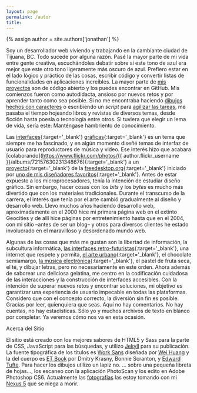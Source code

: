 ```yaml
---
layout: page
permalink: /autor
title:
---
```


{% assign author = site.authors['jonathan'] %}
<p class="dcap">
	Soy un desarrollador web viviendo y trabajando en la cambiante ciudad de Tijuana, BC. Todo sucede por alguna razón. Pasé la mayor parte de mi vida entre gente creativa, escuchándoles debatir sobre si este tono de azul era mejor que este otro tono ligeramente más oscuro de azul. Prefiero estar en el lado lógico y práctico de las cosas, escribir código y convertir listas de funcionalidades en aplicaciones increíbles. La mayor parte de <a href="https://github.com/{{ author.github_username }}?tab=repositories" target="_blank">mis proyectos</a> son de código abierto y los puedes encontrar en GitHub. Mis comienzos fueron como autodidacta, ansioso por nuevos retos y por aprender tanto como sea posible. Si no me encontraba haciendo <a href="https://www.instagram.com/p/BGBJROJR1sV/?taken-by={{ author.instagram_username }}" target="_blank">dibujos hechos con caracteres</a> o escribiendo un <i>script</i> para <a href="https://www.youtube.com/watch?v=V0ZWcELrkbQ" target="_blank">agilizar las tareas</a>, me pasaba el tiempo hojeando libros y revistas de diversos temas, desde ficción hasta poesía o tecnología entre otros. Si tuviera que elegir un lema de vida, sería este: Manténgase hambriento de conocimiento.
</p>

Las [interfaces](http://www.rasterman.com/bl-content/uploads/images/Random/desk11.jpg){:target='_blank'} [gráficas](https://web.archive.org/web/20020402082659/http://tigert.gimp.org:80/screenshot.png){:target='_blank'} es un tema que siempre me ha fascinado, y en algún momento diseñé temas de interfaz de usuario para reproductores de música y video. Ese interés hizo que acabara [colaborando](https://www.flickr.com/photos/{{ author.flickr_username }}/albums/72157630231348676){:target='_blank'} a un [proyecto](https://en.wikipedia.org/wiki/Tango_Desktop_Project){:target='_blank'} de la [freedesktop.org](https://www.freedesktop.org){:target='_blank'} iniciado por [uno de mis diseñadores favoritos](http://jimmac.musichall.cz/){:target='_blank'}. Antes de estar expuesto a los microprocesadores, tenía la intención de estudiar diseño gráfico. Sin embargo, hacer cosas con los *bits* y los *bytes* es mucho más divertido que con los materiales tradicionales. Durante el transcurso de la carrera, el interés que tenía por el arte cambió gradualmente al diseño y desarrollo web. Llevo muchos años haciendo desarrollo web, aproximadamente en el 2000 hice mi primera página web en el extinto Geocities y de allí hice páginas por entretenimiento hasta que en el 2004, con mi sitio –antes de ser un blog– y otros para diversos clientes he estado involucrado en el maravilloso y desordenado mundo web.

Algunas de las cosas que más me gustan son la libertad de información, la subcultura informática, [las interfaces retro-futuristas](https://www.youtube.com/watch?v=2ywWFvjE-yU){:target='_blank'}, una internet que respete y permita, [el arte urbano](https://www.youtube.com/watch?v=gmu_RByhlGw){:target='_blank'}, el chocolate semiamargo, [la música electrónica](https://www.youtube.com/watch?v=RbxZmcQWWgE){:target='_blank'}, el pastel de fruta seca, el té, y dibujar letras, pero no necesariamente en este orden. Ahora además de saborear una deliciosa gelatina, me centro en la codificación cuidadosa de las interacciones y la construcción de interfaces accesibles. Con la intención de superar nuevos retos y encontrar soluciones, mi objetivo es garantizar una experiencia de usuario impecable en todas las plataformas. Considero que con el concepto correcto, la diversión sin fin es posible. Gracias por leer, quienquiera que seas. Aquí no hay comentarios. No hay cuentas, no hay estadísticas. Sólo yo y muchos archivos de texto en blanco por completar. Ya veremos cómo nos va en esta ocasión.

<div class="smcaps m-top-4 m-bottom-3 txt-center">Acerca del Sitio</div>

<p class="md-cols-2 txt-sm">
	El sitio está creado con los mejores sabores de HTML5 y Sass para la parte de CSS, JavaScript para las búsquedas, y utilizo <a href="https://jekyllrb.com/" target="_blank">Jekyll</a> para su publicación. La fuente tipográfica de los títulos es <a href="http://weiweihuanghuang.github.io/Work-Sans/" target="_blank">Work Sans</a> diseñada por <a href="https://twitter.com/w__h_" target="_blank">Wei Huang</a> y la del cuerpo es <a href="http://edwardtufte.github.io/et-book/" target="_blank">ET Book</a> por Dmitry Krasny, Bonnie Scranton, y <a href="http://www.edwardtufte.com/" target="_blank">Edward Tufte</a>. Para hacer los dibujos utilizo un lapiz no. ... sobre una pequeña libreta de hojas..., los escaneo con la aplicación PhotoScan y los edito en Adobe Photoshop CS6. Actualmente las <a href="https://www.flickr.com/photos/{{ author.flickr_username }}" target="_blank">fotografías</a> las estoy tomando con mi <a href="https://web.archive.org/web/20150905053915/http://www.google.com/nexus/5/" target="_blank">Nexus 5</a> que se niega a morir.
</p>
